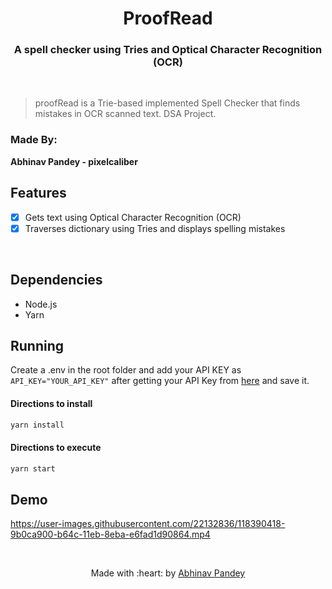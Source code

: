 <p align="center">
	<h1 align="center"> ProofRead </h1>
	<h3 align="center"> A spell checker using Tries and Optical Character Recognition (OCR) </h3>
</p>
<br>

> proofRead is a Trie-based implemented Spell Checker that finds mistakes in OCR scanned text. DSA Project.

### Made By:
**Abhinav Pandey - pixelcaliber** <br />

## Features

- [X] Gets text using Optical Character Recognition (OCR)
- [X] Traverses dictionary using Tries and displays spelling mistakes

<br>

## Dependencies

- Node.js
- Yarn

## Running

Create a .env in the root folder and add your API KEY as ```API_KEY="YOUR_API_KEY"``` after getting your API Key from [here](https://ocr.space/OCRAPI) and save it.
<br>

#### Directions to install

```bash
yarn install
```

#### Directions to execute

```bash
yarn start
```

## Demo

https://user-images.githubusercontent.com/22132836/118390418-9b0ca900-b64c-11eb-8eba-e6fad1d90864.mp4

<br />

<p align="center">
	Made with :heart: by <a href="https://github.com/pixelcaliber">Abhinav Pandey</a>
</p>
